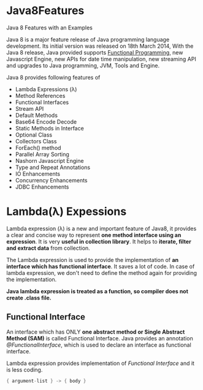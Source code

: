 # Java8Features
Java 8 Features with an Examples

Java 8 is a major feature release of Java programming language development. Its initial version
was released on 18th March 2014, With the Java 8 release, Java provided supports [Functional Programming](https://en.wikipedia.org/wiki/Functional_programming), new Javascript Engine, new APIs for date time manipulation, new streaming API and upgrades to Java programming, JVM, Tools and Engine.

Java 8 provides following features of 

* Lambda Expressions (λ)
* Method References
* Functional Interfaces
* Stream API
* Default Methods
* Base64 Encode Decode
* Static Methods in Interface
* Optional Class
* Collectors Class
* ForEach() method
* Parallel Array Sorting
* Nashorn Javascript Engine
* Type and Repeat Annotations
* IO Enhancements
* Concurrency Enhancements
* JDBC Enhancements

# Lambda(λ) Expessions 
 
Lambda expression (λ) is a new and important feature of Java8, it provides a clear and concise way to represent **one method interface using an expression**. It is very **useful in collection library**. It helps to **iterate, filter and extract data** from collection.

The Lambda expression is used to provide the implementation of **an interface which has functional interface**. It saves a lot of code. In case of lambda expression, we don't need to define the method again for providing the implementation.

**Java lambda expression is treated as a function, so compiler does not create .class file.**

## Functional Interface
An interface which has ONLY **one abstract method or Single Abstract Method (SAM)** is called Functional Interface. Java provides an annotation *@FunctionalInterface*, which is used to declare an interface as functional interface.

Lambda expression provides implementation of *Functional Interface* and it is less coding.

```Java
{ argument-list } -> { body }
```


